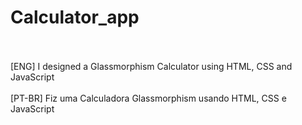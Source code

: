 # Calculator_app
<br>
<br>
[ENG] I designed a Glassmorphism Calculator using HTML, CSS and JavaScript
<br>
<br>
[PT-BR] Fiz uma Calculadora Glassmorphism usando HTML, CSS e JavaScript
